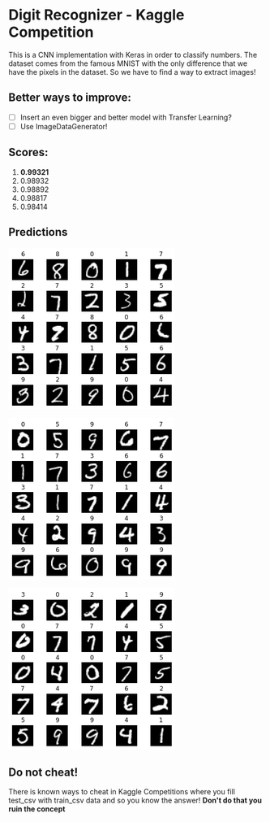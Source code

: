 # Digit Recognizer - Kaggle Competition

This is a CNN implementation with Keras in order to classify numbers.
The dataset comes from the famous MNIST with the only difference that we have the pixels in the dataset.
So we have to find a way to extract images!

## Better ways to improve:

- [ ] Insert an even bigger and better model with Transfer Learning?
- [ ] Use ImageDataGenerator!

## Scores:

1. **0.99321**
2. 0.98932
3. 0.98892
4. 0.98817
5. 0.98414

## Predictions

![Alt text](./assets/image1.png?raw=true)

![Alt text](./assets/image2.png?raw=true)

![Alt text](./assets/image3.png?raw=true)

## Do not cheat!

There is known ways to cheat in Kaggle Competitions where you fill test_csv with train_csv data and so you know the answer! **Don't do that you ruin the concept**
